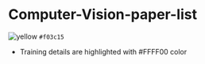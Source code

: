 # Computer-Vision-paper-list
![yellow](https://via.placeholder.com/15/f03c15/f03c15.png) `#f03c15`
* Training details are highlighted with #FFFF00 color
